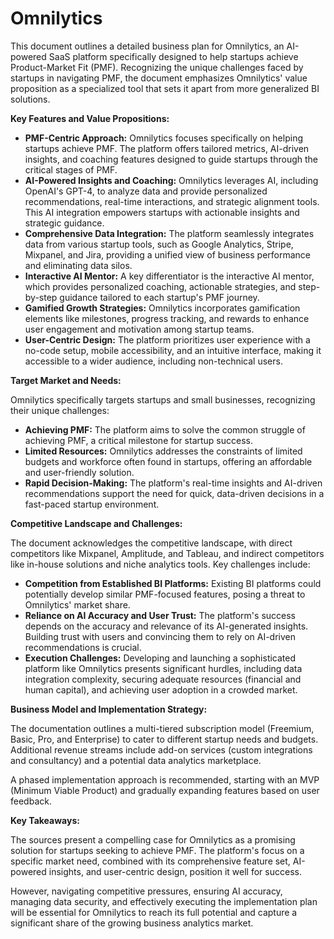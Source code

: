 # Omnilytics

This document outlines a detailed business plan for Omnilytics, an AI-powered SaaS platform specifically designed to help startups achieve Product-Market Fit (PMF). Recognizing the unique challenges faced by startups in navigating PMF, the document emphasizes Omnilytics' value proposition as a specialized tool that sets it apart from more generalized BI solutions.

**Key Features and Value Propositions:**

- **PMF-Centric Approach:** Omnilytics focuses specifically on helping startups achieve PMF. The platform offers tailored metrics, AI-driven insights, and coaching features designed to guide startups through the critical stages of PMF.
- **AI-Powered Insights and Coaching:** Omnilytics leverages AI, including OpenAI's GPT-4, to analyze data and provide personalized recommendations, real-time interactions, and strategic alignment tools. This AI integration empowers startups with actionable insights and strategic guidance.
- **Comprehensive Data Integration:** The platform seamlessly integrates data from various startup tools, such as Google Analytics, Stripe, Mixpanel, and Jira, providing a unified view of business performance and eliminating data silos.
- **Interactive AI Mentor:** A key differentiator is the interactive AI mentor, which provides personalized coaching, actionable strategies, and step-by-step guidance tailored to each startup's PMF journey.
- **Gamified Growth Strategies:** Omnilytics incorporates gamification elements like milestones, progress tracking, and rewards to enhance user engagement and motivation among startup teams.
- **User-Centric Design:** The platform prioritizes user experience with a no-code setup, mobile accessibility, and an intuitive interface, making it accessible to a wider audience, including non-technical users.

**Target Market and Needs:**

Omnilytics specifically targets startups and small businesses, recognizing their unique challenges:

- **Achieving PMF:** The platform aims to solve the common struggle of achieving PMF, a critical milestone for startup success.
- **Limited Resources:** Omnilytics addresses the constraints of limited budgets and workforce often found in startups, offering an affordable and user-friendly solution.
- **Rapid Decision-Making:** The platform's real-time insights and AI-driven recommendations support the need for quick, data-driven decisions in a fast-paced startup environment.

**Competitive Landscape and Challenges:**

The document acknowledges the competitive landscape, with direct competitors like Mixpanel, Amplitude, and Tableau, and indirect competitors like in-house solutions and niche analytics tools. Key challenges include:

- **Competition from Established BI Platforms:** Existing BI platforms could potentially develop similar PMF-focused features, posing a threat to Omnilytics' market share.
- **Reliance on AI Accuracy and User Trust:** The platform's success depends on the accuracy and relevance of its AI-generated insights. Building trust with users and convincing them to rely on AI-driven recommendations is crucial.
- **Execution Challenges:** Developing and launching a sophisticated platform like Omnilytics presents significant hurdles, including data integration complexity, securing adequate resources (financial and human capital), and achieving user adoption in a crowded market.

**Business Model and Implementation Strategy:**

The documentation outlines a multi-tiered subscription model (Freemium, Basic, Pro, and Enterprise) to cater to different startup needs and budgets. Additional revenue streams include add-on services (custom integrations and consultancy) and a potential data analytics marketplace.

A phased implementation approach is recommended, starting with an MVP (Minimum Viable Product) and gradually expanding features based on user feedback.

**Key Takeaways:**

The sources present a compelling case for Omnilytics as a promising solution for startups seeking to achieve PMF. The platform's focus on a specific market need, combined with its comprehensive feature set, AI-powered insights, and user-centric design, position it well for success.

However, navigating competitive pressures, ensuring AI accuracy, managing data security, and effectively executing the implementation plan will be essential for Omnilytics to reach its full potential and capture a significant share of the growing business analytics market.
